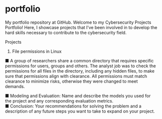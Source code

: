 # portfolio
My portfolio repository at GitHub.
Welcome to my Cybersecurity Projects Portfolio! Here, I showcase projects that I've been involved in to develop the hard skills necessary to contribute to the cybersecurity field.

Projects

1. File permissions in Linux

■ A group of researchers share a common directory that requires specific permissions for users, groups and others. The analyst job was to check the permissions for all files in the directory, including any hidden files, to make sure that permissions align with clearance. All permissions must match clearance to minimize risks, otherwise they were changed to meet demands.  

■ Modeling and Evaluation: Name and describe the models you used for the project and any corresponding evaluation metrics.  
■ Conclusion: Your recommendations for solving the problem and a description of any future steps you want to take to expand on your project.  
